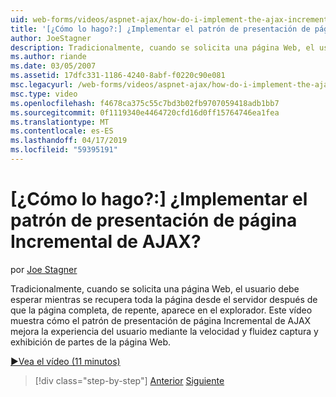 ```yaml
---
uid: web-forms/videos/aspnet-ajax/how-do-i-implement-the-ajax-incremental-page-display-pattern
title: '[¿Cómo lo hago?:] ¿Implementar el patrón de presentación de página Incremental de AJAX? | Microsoft Docs'
author: JoeStagner
description: Tradicionalmente, cuando se solicita una página Web, el usuario debe esperar mientras se recupera toda la página desde el servidor después de que la página completa aparece sudde...
ms.author: riande
ms.date: 03/05/2007
ms.assetid: 17dfc331-1186-4240-8abf-f0220c90e081
msc.legacyurl: /web-forms/videos/aspnet-ajax/how-do-i-implement-the-ajax-incremental-page-display-pattern
msc.type: video
ms.openlocfilehash: f4678ca375c55c7bd3b02fb9707059418adb1bb7
ms.sourcegitcommit: 0f1119340e4464720cfd16d0ff15764746ea1fea
ms.translationtype: MT
ms.contentlocale: es-ES
ms.lasthandoff: 04/17/2019
ms.locfileid: "59395191"
---
```

# <a name="how-do-i-implement-the-ajax-incremental-page-display-pattern"></a>[¿Cómo lo hago?:] ¿Implementar el patrón de presentación de página Incremental de AJAX?

por [Joe Stagner](https://github.com/JoeStagner)

Tradicionalmente, cuando se solicita una página Web, el usuario debe esperar mientras se recupera toda la página desde el servidor después de que la página completa, de repente, aparece en el explorador. Este vídeo muestra cómo el patrón de presentación de página Incremental de AJAX mejora la experiencia del usuario mediante la velocidad y fluidez captura y exhibición de partes de la página Web.

[&#9654;Vea el vídeo (11 minutos)](https://channel9.msdn.com/Blogs/ASP-NET-Site-Videos/how-do-i-implement-the-ajax-incremental-page-display-pattern)

> [!div class="step-by-step"]
> [Anterior](how-do-i-implement-the-ajax-paging-pattern.md)
> [Siguiente](how-do-i-implement-the-incremental-page-display-pattern-using-http-get-and-post.md)
